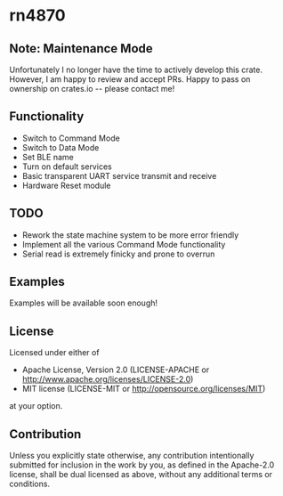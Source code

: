 # rn4870

## Note: Maintenance Mode

Unfortunately I no longer have the time to actively develop this crate. However, I am happy to review and accept PRs. Happy to pass on ownership on crates.io -- please contact me!

## Functionality
- Switch to Command Mode
- Switch to Data Mode
- Set BLE name
- Turn on default services
- Basic transparent UART service transmit and receive
- Hardware Reset module

## TODO
- Rework the state machine system to be more error friendly 
- Implement all the various Command Mode functionality
- Serial read is extremely finicky and prone to overrun

## Examples

Examples will be available soon enough!

## License

Licensed under either of

- Apache License, Version 2.0 (LICENSE-APACHE or http://www.apache.org/licenses/LICENSE-2.0)
- MIT license (LICENSE-MIT or http://opensource.org/licenses/MIT)

at your option.

## Contribution

Unless you explicitly state otherwise, any contribution intentionally submitted for inclusion in the work by you, as defined in the Apache-2.0 license, shall be dual licensed as above, without any additional terms or conditions.

